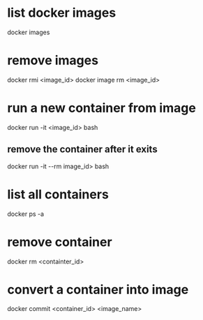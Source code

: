 # list docker images
docker images

# remove images
docker rmi <image_id>
docker image rm <image_id>

# run a new container from image
docker run -it <image_id> bash

## remove the container after it exits
docker run -it --rm image_id> bash

# list all containers
docker ps -a

# remove container
docker rm <containter_id>

# convert a container into image
docker commit <container_id> <image_name>

